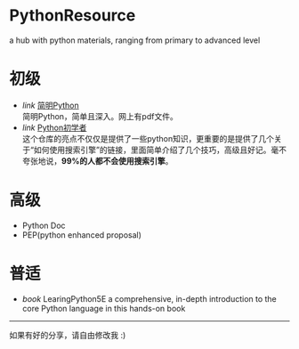# PythonResource
a hub with python materials, ranging from primary to advanced level

# 初级
* _link_ [简明Python](https://woodpecker.org.cn/abyteofpython_cn/chinese/)  
简明Python，简单且深入。网上有pdf文件。
* _link_ [Python初学者](https://github.com/Yixiaohan/codeparkshare)  
这个仓库的亮点不仅仅是提供了一些python知识，更重要的是提供了几个关于“如何使用搜索引擎”的链接，里面简单介绍了几个技巧，高级且好记。毫不夸张地说，**99%的人都不会使用搜索引擎**。

# 高级 
* Python Doc  
* PEP(python enhanced proposal)

# 普适
* _book_ LearingPython5E 
a comprehensive, in-depth introduction to the core Python language in this hands-on book

---

如果有好的分享，请自由修改我 :)
